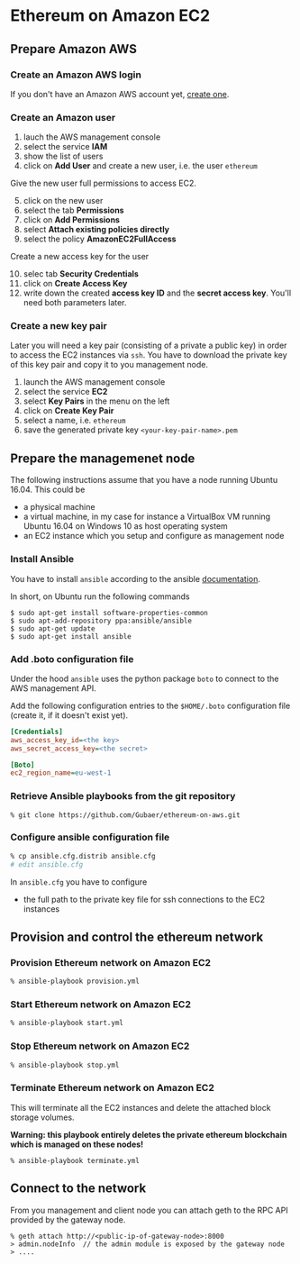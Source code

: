 # Ethereum on Amazon EC2

## Prepare Amazon AWS

### Create an Amazon AWS login
If you don't have an Amazon AWS account yet, [create one][1].

### Create an Amazon user

1. lauch the AWS management console
2. select the service **IAM**
3. show the list of users
4. click on **Add User** and create a new user, i.e. the user `ethereum`

Give the new user full permissions to access EC2.

5. click on the new user
6. select the tab **Permissions**
7. click on **Add Permissions**
8. select **Attach existing policies directly**
9. select the policy **AmazonEC2FullAccess**

Create a new access key for the user

10. selec tab **Security Credentials**
11. click on **Create Access Key** 
12. write down the created **access key ID** and the **secret access key**. You'll need both parameters later. 

### Create a new key pair
Later you will need a key pair (consisting of a private a public key) in order
to access the EC2 instances via `ssh`. You have to download the private key of this key pair and copy it to you management node.

1. launch the AWS management console
2. select the service **EC2**
3. select **Key Pairs** in the menu on the left
4. click on **Create Key Pair**
5. select a name, i.e. ``ethereum``
6. save the generated private key `<your-key-pair-name>.pem` 

## Prepare the managemenet node

The following instructions assume that you have a node running Ubuntu 16.04. This could be 
* a physical machine 
* a virtual machine, in my case for instance a VirtualBox VM running Ubuntu 16.04 on Windows 10 as host operating system
* an EC2 instance which you setup and configure as management node 

### Install Ansible
You have to install `ansible` according to the ansible [documentation](http://docs.ansible.com/ansible/intro_installation.html).

In short, on Ubuntu run the following commands
```
$ sudo apt-get install software-properties-common
$ sudo apt-add-repository ppa:ansible/ansible
$ sudo apt-get update
$ sudo apt-get install ansible
```

### Add .boto configuration file
Under the hood `ansible` uses the python package `boto` to connect to the AWS management API.  

Add the following configuration entries to the `$HOME/.boto` configuration file (create it, if it doesn't exist yet).

```INI
[Credentials]
aws_access_key_id=<the key>
aws_secret_access_key=<the secret>

[Boto]
ec2_region_name=eu-west-1
```

### Retrieve Ansible playbooks from the git repository
```shell
% git clone https://github.com/Gubaer/ethereum-on-aws.git
```

### Configure ansible configuration file

```bash
% cp ansible.cfg.distrib ansible.cfg
# edit ansible.cfg 
```

In `ansible.cfg` you have to configure
* the full path to the private key file for ssh connections to the EC2 instances 

## Provision and control the ethereum network

### Provision Ethereum network on Amazon EC2

```bash
% ansible-playbook provision.yml
```


### Start Ethereum network on Amazon EC2

```bash
% ansible-playbook start.yml
```


### Stop Ethereum network on Amazon EC2

```bash
% ansible-playbook stop.yml
```


### Terminate Ethereum network on Amazon EC2
This will terminate all the EC2 instances and delete the attached block storage volumes.

**Warning: this playbook entirely deletes the  private ethereum blockchain which is managed on these nodes!**

```shell
% ansible-playbook terminate.yml
```


## Connect to the network
From you management and client node you can attach geth to the RPC API provided by the gateway node.
```shell
% geth attach http://<public-ip-of-gateway-node>:8000
> admin.nodeInfo  // the admin module is exposed by the gateway node
> .... 
```


[1]: https://portal.aws.amazon.com/billing/signup?redirect_url#https%3A%2F%2Faws.amazon.com%2Fregistration-confirmation#/support




